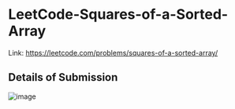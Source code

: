 # LeetCode-Squares-of-a-Sorted-Array
Link: https://leetcode.com/problems/squares-of-a-sorted-array/
## Details of Submission
![image](https://user-images.githubusercontent.com/51401355/219721085-43bc506c-2bd9-461c-965e-64ffb6c2d896.png)
